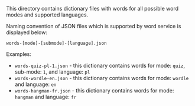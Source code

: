 This directory contains dictionary files with words for all
possible word modes and supported languages.

Naming convention of JSON files which is supported by word
service is displayed below:

`words-[mode]-[submode]-[language].json`

Examples:
* `words-quiz-pl-1.json` - this dictionary contains words for
  mode: `quiz`, sub-mode: `1`, and language: `pl`
* `words-wordle-en.json` - this dictionary contains words for
  mode: `wordle` and language: `en`
* `words-hangman-fr.json` - this dictionary contains words for
  mode: `hangman` and language: `fr`

